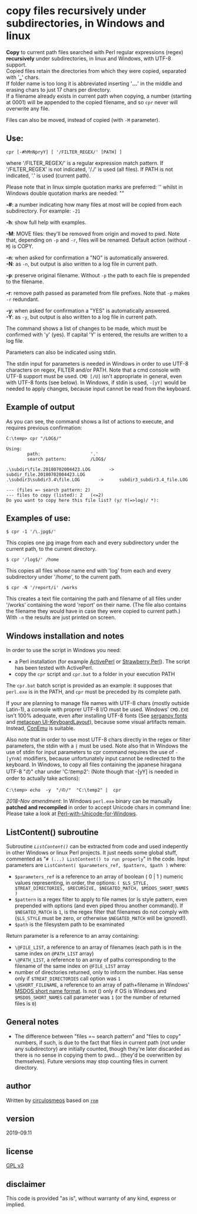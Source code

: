 # copy files recursively under subdirectories, in Windows and linux

**Copy** to current path files searched with Perl regular 
expressions (regex) **recursively** under subdirectories,
in linux and Windows, with UTF-8 support.    
Copied files retain the directories from which they were copied,
separated with '**_**' chars.    
If folder name is too long it is abbreviated inserting '**...**' in the
middle and erasing chars to just 17 chars per directory.    
If a filename already exists in current path when copying, a number
(starting at 0001) will be appended to the copied filename, and so `cpr`
never will overwrite any file.   

Files can also be moved, instead of copied (with `-M`  parameter).   

## Use:

	cpr [-#hMnNpryY] [ '/FILTER_REGEX/' [PATH] ]

where '/FILTER_REGEX/' is a regular expression match pattern.
If '/FILTER_REGEX' is not indicated, '/./' is used (all files).
If PATH is not indicated, '.' is used (current path).

Please note that in linux simple quotation marks are preferred: ''
whilst in Windows double quotation marks are needed: ""

**-#**: a number indicating how many files at most will be copied
      from each subdirectory. For example: `-21`

**-h**: show full help with examples.

**-M**: MOVE files: they'll be removed from origin and moved to pwd.
      Note that, depending on `-p` and `-r`, files will be renamed.
      Default action (without `-M`) is COPY.

**-n**: when asked for confirmation a "NO" is automatically answered.   
**-N**: as `-n`, but output is also written to a log file in current path.

**-p**: preserve original filename. Without `-p` the path to each file
      is prepended to the filename.

**-r**: remove path passed as parameted from file prefixes.
      Note that `-p` makes `-r` redundant.

**-y**: when asked for confirmation a "YES" is automatically answered.   
**-Y**: as `-y`, but output is also written to a log file in current path.

The command shows a list of changes to be made, 
which must be confirmed with 'y' (yes).
If capital 'Y' is entered, the results are written to a log file.

Parameters can also be indicated using stdin.

The stdin input for parameters is needed in Windows in order to
use UTF-8 characters on regex, FILTER and/or PATH. Note that a cmd
console with UTF-8 support must be used. `CMD [/U]` isn't appropriate
in general, even with UTF-8 fonts (see below). In Windows, if stdin is used,
`-[yY]` would be needed to apply changes, because input cannot be read from the keyboard.

## Example of output

As you can see, the command shows a list of actions to execute, and requires previous confirmation:

	C:\temp> cpr "/LOG$/"

	Using:
	        path:                   '.'
	        search pattern:         /LOG$/

	.\subdir\file.20180702004423.LOG       ->      subdir_file.20180702004423.LOG
	.\subdir3\subdir3.4\file.LOG       ->      subdir3_subdir3.4_file.LOG

	--- (files =~ search pattern: 2)
	--- files to copy (listed): 2   (<=2)
	Do you want to copy here this file list? (y/ Y(=>log)/ *):


## Examples of use:

	$ cpr -1 '/\.jpg$/'

This copies one jpg image from each and every subdirectory under
the current path, to the current directory.

	$ cpr '/log$/' /home

This copies all files whose name end with 'log' from each and 
every subdirectory under '/home', to the current path.

	$ cpr -N '/report/i' /works

This creates a text file containing the path and filename 
of all files under '/works' containing the word 'report'
on their name. (The file also contains the filename they
would have in case they were copied to current path.)
With `-n` the results are just printed on screen.


## Windows installation and notes
In order to use the script in Windows you need:

* a Perl installation (for example [ActivePerl](https://www.activestate.com/activeperl) or [Strawberry Perl](http://strawberryperl.com/)). The script has been tested with ActivePerl.
* copy the `cpr` script and `cpr.bat` to a folder in your execution PATH

The `cpr.bat` batch script is provided as an example: it supposes that `perl.exe` is in the PATH, and `cpr` must be preceded by its complete path.

If your are planning to manage file names with UTF-8 chars (mostly outside Latin-1), a console with proprer UTF-8 I/O must be used. Windows' `CMD.EXE` isn't 100% adequate, even after installing UTF-8 fonts (See [serganov fonts](https://math.berkeley.edu/~serganov/ilyaz.org/software/fonts/) and [metacpan UI-KeyboardLayout](https://metacpan.org/pod/distribution/UI-KeyboardLayout/lib/UI/KeyboardLayout.pm#The-console-font-configuration)), because some visual artifacts remain. Instead, [ConEmu]( https://conemu.github.io/) is suitable.

Also note that in order to use most UTF-8 chars directly in the regex or filter parameters, the stdin with a `|` must be used.
Note also that in Windows the use of stdin for input parameters to cpr command requires the use of `-[yYnN]` modifiers, because unfortunately input cannot be redirected to the keyboard.
In Windows, to copy all files containing the japanese hiragana UTF-8 "の" char  under 'C:\temp2\':
(Note though that -[yY] is needed in order to actually take actions):

	C:\temp> echo  -y  "/の/"  "C:\temp2" |  cpr

*2018-Nov amendment*: In Windows `perl.exe` binary can be manually **patched and recompiled** in order to accept Unicode chars in command line: Please take a look at [Perl-with-Unicode-for-Windows](https://github.com/circulosmeos/Perl-with-Unicode-for-Windows).

## ListContent() subroutine

Subroutine *`ListContent()`* can be extracted from code and used indepently in other Windows or linux Perl projects. 
It just needs some global stuff, commented as "`# (...) ListContent() to run properly`" in the code.
Input parameters are `ListContent( $parameters_ref, $pattern, $path )` where:

* `$parameters_ref` is a reference to an array of boolean ( 0 | 1 ) numeric values representing, in order, the options:
`( $LS_STYLE, $TREAT_DIRECTORIES, $RECURSIVE, $NEGATED_MATCH, $MSDOS_SHORT_NAMES )`
* `$pattern` is a regex filter to apply to file names (or ls style pattern, even prepended with options (and even piped throu another command)). If `$NEGATED_MATCH` is `1`, is the regex filter that filenames do not comply with (`$LS_STYLE` must be zero, or otherwise `$NEGATED_MATCH` will be ignored!).
* `$path` is the filesystem path to be examinated

Return parameter is a reference to an array containing:

* `\@FILE_LIST`, a reference to an array of filenames (each path is in the same index on `@PATH_LIST` array)
* `\@PATH_LIST`, a reference to an array of paths corresponding to the filename of the same index on `@FILE_LIST` array
* number of directories returned, only to inform the number. Has sense only if `$TREAT_DIRECTORIES` call option was `1`
* `\@SHORT_FILENAME`, a reference to an array of path+filename in Windows' [MSDOS short name format](https://docs.microsoft.com/en-us/windows/desktop/fileio/naming-a-file#short-vs-long-names). Is not () only if OS is Windows and `$MSDOS_SHORT_NAMES` call parameter was `1` (or the number of returned files is `0`)


## General notes

* The difference between "files =~ search pattern" and "files to copy" numbers, if such, is due to the fact that files in current
path (not under any subdirectory) are initially counted, though they're later discarded as there is no sense in copying them to pwd... (they'd be overwritten by themselves). Future versions may stop counting files in current directory.


## author
Written by [circulosmeos](mailto:loopidle@gmail.com)
based on [`rnm`](https://github.com/circulosmeos/rnm)


## version
2019-09.11

## license
[GPL v3](https://www.gnu.org/licenses/gpl-3.0.en.html)

## disclaimer
This code is provided "as is", without warranty of any kind, express or implied.
